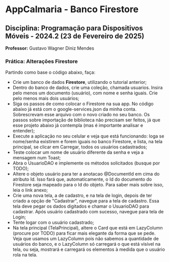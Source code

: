 # AppCalmaria - Banco Firestore

## Disciplina: Programação para Dispositivos Móveis - 2024.2 (23 de Fevereiro de 2025)  
**Professor:** Gustavo Wagner Diniz Mendes  

### Prática: Alterações Firestore 

Partindo como base o código abaixo, faça:
- Crie um banco de dados **Firestore**, utilizando o tutorial anterior;
- Dentro do banco de dados, crie uma coleção, chamada usuarios. Insira pelo menos um documento (usuário), com nome e senha iguais. Crie pelo menos mais dois usuários;
- Siga os passos de como colocar o Firestore na sua app. No código abaixo já está com o google-services.json da minha conta. Sobrescrevam esse arquivo com o novo criado no seu banco. Os passos sobre importação de biblioteca não precisam ser feitos, já que esse projeto abaixo já contempla (mas é importante analisar e entender);
- Execute a aplicação no seu celular e veja que está funcionando: loga se nome/senha existirem  e forem iguais no banco Firestore, e lista, na tela principal, se clicar em Carregar, todos os usuários cadastrados;
- Teste colocar um nome de usuário diferente da senha e veja a mensagem num Toast;
- Abra o UsuarioDAO e implemente os métodos solicitados (busque por TODO);
- Altere o objeto usuário para ter a anotacao @DocumentId em cima do atributo Id. Isso fará que, automaticamente, o Id do documento do Firestore seja mapeado para o Id do objeto. Para saber mais sobre isso, leia o link anexo;
- Crie uma nova tela, a de cadastro, e na tela de login, depois de ter criado a opção de "Cadastrar", navegue para a tela de cadastro. Essa tela deve pegar os dados digitados e chamar o UsuarioDAO para cadastrar. Após usuário cadastrado com sucesso, navegue para tela de Login;
- Tente logar com o usuário cadastrado;
- Na tela principal (TelaPrincipal), altere o Card que está em LazyColumn (procure por TODO) para ficar mais elegante da forma que se pede. Veja que usamos um LazyColumn pois não sabemos a quantidade de usuários do banco, e o LazyColumn só carregará o que está visível na tela, ou seja, mostrará e carregará os elementos à medida que o usuário rola na tela.
